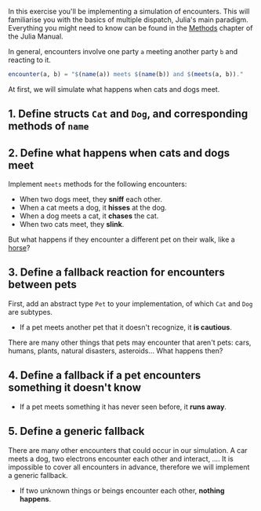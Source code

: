 In this exercise you'll be implementing a simulation of encounters.
This will familiarise you with the basics of multiple dispatch, Julia's main paradigm.
Everything you might need to know can be found in the [Methods](https://docs.julialang.org/en/v1/manual/methods/) chapter of the Julia Manual.

In general, encounters involve one party `a` meeting another party `b` and reacting to it.

```julia
encounter(a, b) = "$(name(a)) meets $(name(b)) and $(meets(a, b))."
```

At first, we will simulate what happens when cats and dogs meet.

## 1. Define structs `Cat` and `Dog`, and corresponding methods of `name`

## 2. Define what happens when cats and dogs meet

Implement `meets` methods for the following encounters:

- When two dogs meet, they **sniff** each other.
- When a cat meets a dog, it **hisses** at the dog.
- When a dog meets a cat, it **chases** the cat.
- When two cats meet, they **slink**.

But what happens if they encounter a different pet on their walk, like a [horse](https://www.dw.com/en/horse-takes-daily-stroll-through-frankfurt-without-owner/a-47833431)?

## 3. Define a fallback reaction for encounters between pets

First, add an abstract type `Pet` to your implementation, of which `Cat` and `Dog` are subtypes.

- If a pet meets another pet that it doesn't recognize, it **is cautious**.

There are many other things that pets may encounter that aren't pets: cars, humans, plants, natural disasters, asteroids… What happens then?

## 4. Define a fallback if a pet encounters something it doesn't know

- If a pet meets something it has never seen before, it **runs away**.

## 5. Define a generic fallback

There are many other encounters that could occur in our simulation.
A car meets a dog, two electrons encounter each other and interact, ….
It is impossible to cover all encounters in advance, therefore we will implement a generic fallback.

- If two unknown things or beings encounter each other, **nothing happens**.

